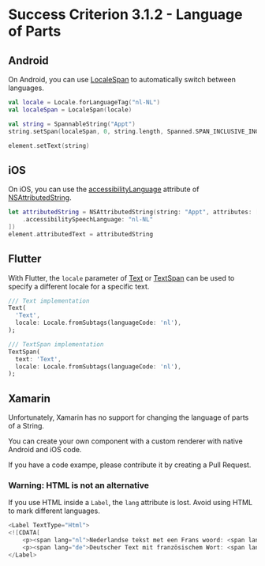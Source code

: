 # Success Criterion 3.1.2 - Language of Parts
## Android

On Android, you can use [LocaleSpan](https://developer.android.com/reference/android/text/style/LocaleSpan) to automatically switch between languages.

```kotlin
val locale = Locale.forLanguageTag("nl-NL")
val localeSpan = LocaleSpan(locale)

val string = SpannableString("Appt")
string.setSpan(localeSpan, 0, string.length, Spanned.SPAN_INCLUSIVE_INCLUSIVE)

element.setText(string)
```
## iOS

On iOS, you can use the [accessibilityLanguage](https://developer.apple.com/documentation/foundation/nsattributedstring/key/2890803-accessibilitylanguage) attribute of [NSAttributedString](https://developer.apple.com/documentation/foundation/nsattributedstring).

```swift
let attributedString = NSAttributedString(string: "Appt", attributes: [
    .accessibilitySpeechLanguage: "nl-NL"
])
element.attributedText = attributedString
```
## Flutter

With Flutter, the `locale` parameter of [Text](https://api.flutter.dev/flutter/widgets/Text-class.html) or [TextSpan](https://api.flutter.dev/flutter/painting/TextSpan-class.html) can be used to specify a different locale for a specific text.

```dart
/// Text implementation
Text(
  'Text',
  locale: Locale.fromSubtags(languageCode: 'nl'),
);

/// TextSpan implementation
TextSpan(
  text: 'Text',
  locale: Locale.fromSubtags(languageCode: 'nl'),
);
```
## Xamarin

Unfortunately, Xamarin has no support for changing the language of parts of a String.

You can create your own component with a custom renderer with native Android and iOS code.

If you have a code exampe, please contribute it by creating a Pull Request.

### Warning: HTML is not an alternative

If you use HTML inside a `Label`, the `lang` attribute is lost. Avoid using HTML to mark different languages.

```csharp
<Label TextType="Html">
<![CDATA[
    <p><span lang="nl">Nederlandse tekst met een Frans woord: <span lang="fr">c'est un mot francais</span></p>
    <p><span lang="de">Deutscher Text mit französischem Wort: <span lang="fr">c'est un mot francais</span></p>
</Label>
```
